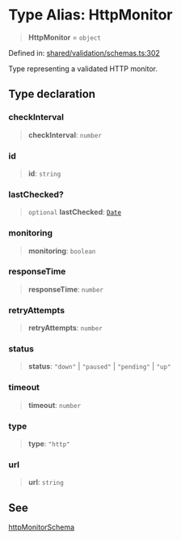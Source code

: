 # Type Alias: HttpMonitor

> **HttpMonitor** = `object`

Defined in: [shared/validation/schemas.ts:302](https://github.com/Nick2bad4u/Uptime-Watcher/blob/main/shared/validation/schemas.ts#L302)

Type representing a validated HTTP monitor.

## Type declaration

### checkInterval

> **checkInterval**: `number`

### id

> **id**: `string`

### lastChecked?

> `optional` **lastChecked**: [`Date`](https://developer.mozilla.org/docs/Web/JavaScript/Reference/Global_Objects/Date)

### monitoring

> **monitoring**: `boolean`

### responseTime

> **responseTime**: `number`

### retryAttempts

> **retryAttempts**: `number`

### status

> **status**: `"down"` \| `"paused"` \| `"pending"` \| `"up"`

### timeout

> **timeout**: `number`

### type

> **type**: `"http"`

### url

> **url**: `string`

## See

[httpMonitorSchema](../variables/httpMonitorSchema.md)
